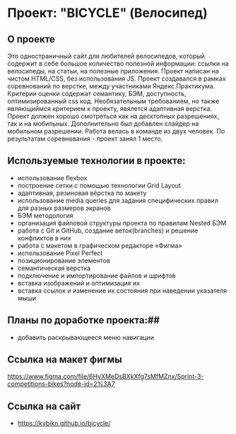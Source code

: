 # Проект: "BICYCLE" (Велосипед)

## О проекте ##
Это одностраничный сайт для любителей велосипедов, который содержит в себе большое количество полезной информации: ссылки на велосипеды, на статьи, на полезные приложения. Проект написан на чистом HTML/CSS, без использования JS. Проект создавался в рамках соревнований по верстке, между участниками Яндекс.Практикума. Критерии оценки содержат семантику, БЭМ, доступность, оптимизированный css код. Необязательным требованием, но также являющиймся критерием к проекту, явялется адаптивная верстка. Проект должен хорошо смотреться как на десктопных разрешениях, так и на мобильных. Дополнительно был добавлен слайдер на мобильном разрешении. Работа велась в команде из двух человек. По результатам соревнования - проект занял 1 место.

## Используемые технологии в проекте:<br>
* использование flexbox<br>
* построение сетки с помощью технологии Grid Layout<br>
* aдаптивная, резиновая вёрстка по макету<br>
* использование media queries для задания специфических правил для разных размеров экранов<br>
* БЭМ методология<br>
* организация файловой структуры проекта по правилам Nested БЭМ<br>
* работа с Git и GitHub, создание веток(branches) и решение конфликтов в них<br>
* работа с макетом в графическом редакторе «Фигма»<br>
* использование Pixel Perfect<br>
* позиционирование элементов<br>
* семантическая верстка<br>
* подключение и импортирование файлов и шрифтов<br>
* вставка изображений и оптимизация их<br>
* вставка ссылок и изменение их состояния при наведении указателя мыши<br>

## Планы по доработке проекта:##
* добавить раскрывающееся меню навигации<br>

## Ссылка на макет фигмы ##
https://www.figma.com/file/6HyXMeDsBXkXfg7sMfMZnx/Sprint-3-competitions-bikes?node-id=2%3A7

## Ссылка на сайт ##
* https://kybikn.github.io/bicycle/
